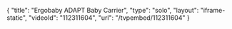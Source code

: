 {
    "title": "Ergobaby ADAPT Baby Carrier",
    "type": "solo",
    "layout": "iframe-static",
    "videoId": "112311604",
    "url": "\/tvpembed\/112311604"
}
